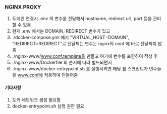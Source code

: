 ### NGINX PROXY
1. 도메인 연결시 .env 의 변수를 전달해서 hostname, redirect url, port 등을 관리할 수 있음
2. 현재 .env 에서는 DOMAIN, REDIRECT 변수가 있고
3. ./docker-compose.yml 에서 "VIRTUAL_HOST=DOMAIN", "REDIRECT=REDIRECT"로 전달되는 변수는 nginx의 conf 에 바로 전달되지 않음
4. ./nginx-www/www.conf.template을 만들고 여기에 변수를 포함하여 작성 후
5. ./nginx-www/Dockerfile 의 순서에 따라 빌드되면서
6. ./nginx-www/docker-entrypoint.sh 를 실행시키면 해당 쉘 스크립트가 변수들을 www.conf에 적용하여 만들어줌

#### 기타사항
1. 도커 네트워크 생성 필요함
2. docker-entrypoint.sh 실행 권한 필요